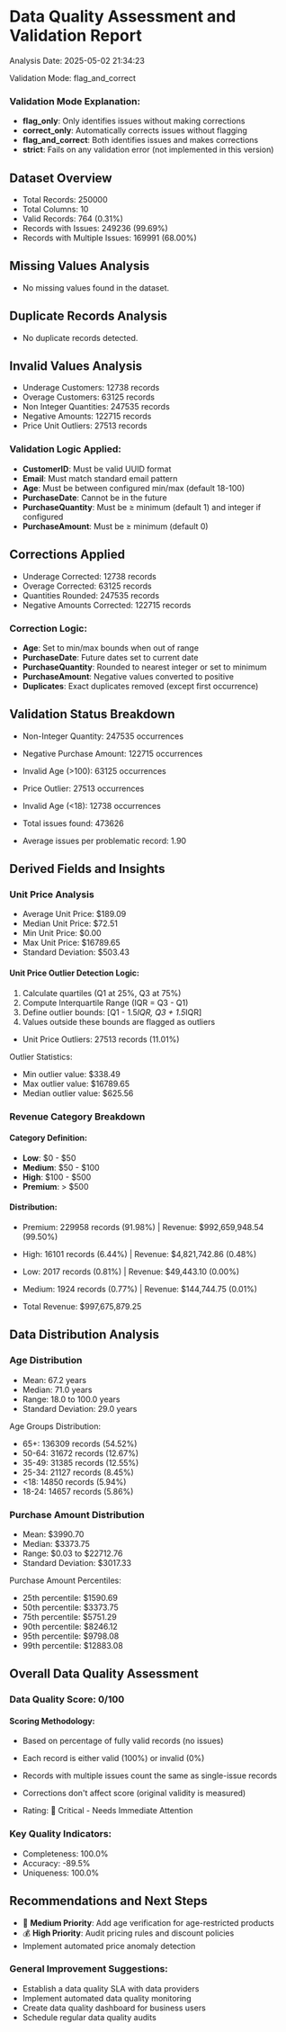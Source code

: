 # Data Quality Assessment and Validation Report

Analysis Date: 2025-05-02 21:34:23

Validation Mode: flag_and_correct

### Validation Mode Explanation:
- **flag_only**: Only identifies issues without making corrections
- **correct_only**: Automatically corrects issues without flagging
- **flag_and_correct**: Both identifies issues and makes corrections
- **strict**: Fails on any validation error (not implemented in this version)

## Dataset Overview
- Total Records: 250000
- Total Columns: 10
- Valid Records: 764 (0.31%)
- Records with Issues: 249236 (99.69%)
- Records with Multiple Issues: 169991 (68.00%)

## Missing Values Analysis
- No missing values found in the dataset.

## Duplicate Records Analysis
- No duplicate records detected.

## Invalid Values Analysis
- Underage Customers: 12738 records
- Overage Customers: 63125 records
- Non Integer Quantities: 247535 records
- Negative Amounts: 122715 records
- Price Unit Outliers: 27513 records

### Validation Logic Applied:
- **CustomerID**: Must be valid UUID format
- **Email**: Must match standard email pattern
- **Age**: Must be between configured min/max (default 18-100)
- **PurchaseDate**: Cannot be in the future
- **PurchaseQuantity**: Must be ≥ minimum (default 1) and integer if configured
- **PurchaseAmount**: Must be ≥ minimum (default 0)

## Corrections Applied
- Underage Corrected: 12738 records
- Overage Corrected: 63125 records
- Quantities Rounded: 247535 records
- Negative Amounts Corrected: 122715 records

### Correction Logic:
- **Age**: Set to min/max bounds when out of range
- **PurchaseDate**: Future dates set to current date
- **PurchaseQuantity**: Rounded to nearest integer or set to minimum
- **PurchaseAmount**: Negative values converted to positive
- **Duplicates**: Exact duplicates removed (except first occurrence)

## Validation Status Breakdown
- Non-Integer Quantity: 247535 occurrences
- Negative Purchase Amount: 122715 occurrences
- Invalid Age (>100): 63125 occurrences
- Price Outlier: 27513 occurrences
- Invalid Age (<18): 12738 occurrences

- Total issues found: 473626
- Average issues per problematic record: 1.90

## Derived Fields and Insights

### Unit Price Analysis
- Average Unit Price: $189.09
- Median Unit Price: $72.51
- Min Unit Price: $0.00
- Max Unit Price: $16789.65
- Standard Deviation: $503.43

#### Unit Price Outlier Detection Logic:
1. Calculate quartiles (Q1 at 25%, Q3 at 75%)
2. Compute Interquartile Range (IQR = Q3 - Q1)
3. Define outlier bounds: [Q1 - 1.5*IQR, Q3 + 1.5*IQR]
4. Values outside these bounds are flagged as outliers

- Unit Price Outliers: 27513 records (11.01%)

Outlier Statistics:
- Min outlier value: $338.49
- Max outlier value: $16789.65
- Median outlier value: $625.56

### Revenue Category Breakdown

#### Category Definition:
- **Low**: $0 - $50
- **Medium**: $50 - $100
- **High**: $100 - $500
- **Premium**: > $500

#### Distribution:
- Premium: 229958 records (91.98%) | Revenue: $992,659,948.54 (99.50%)
- High: 16101 records (6.44%) | Revenue: $4,821,742.86 (0.48%)
- Low: 2017 records (0.81%) | Revenue: $49,443.10 (0.00%)
- Medium: 1924 records (0.77%) | Revenue: $144,744.75 (0.01%)

- Total Revenue: $997,675,879.25

## Data Distribution Analysis

### Age Distribution
- Mean: 67.2 years
- Median: 71.0 years
- Range: 18.0 to 100.0 years
- Standard Deviation: 29.0 years

Age Groups Distribution:
- 65+: 136309 records (54.52%)
- 50-64: 31672 records (12.67%)
- 35-49: 31385 records (12.55%)
- 25-34: 21127 records (8.45%)
- <18: 14850 records (5.94%)
- 18-24: 14657 records (5.86%)

### Purchase Amount Distribution
- Mean: $3990.70
- Median: $3373.75
- Range: $0.03 to $22712.76
- Standard Deviation: $3017.33

Purchase Amount Percentiles:
- 25th percentile: $1590.69
- 50th percentile: $3373.75
- 75th percentile: $5751.29
- 90th percentile: $8246.12
- 95th percentile: $9798.08
- 99th percentile: $12883.08

## Overall Data Quality Assessment

### Data Quality Score: 0/100

#### Scoring Methodology:
- Based on percentage of fully valid records (no issues)
- Each record is either valid (100%) or invalid (0%)
- Records with multiple issues count the same as single-issue records
- Corrections don't affect score (original validity is measured)

- Rating: 🔴 Critical - Needs Immediate Attention

### Key Quality Indicators:
- Completeness: 100.0%
- Accuracy: -89.5%
- Uniqueness: 100.0%

## Recommendations and Next Steps
- 👥 **Medium Priority**: Add age verification for age-restricted products
- 💰 **High Priority**: Audit pricing rules and discount policies
- Implement automated price anomaly detection

### General Improvement Suggestions:
- Establish a data quality SLA with data providers
- Implement automated data quality monitoring
- Create data quality dashboard for business users
- Schedule regular data quality audits
